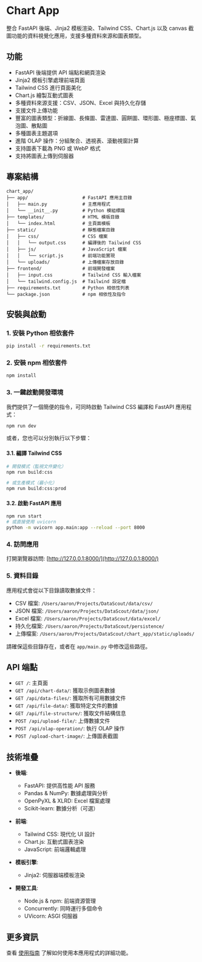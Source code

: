 # Chart App

整合 FastAPI 後端、Jinja2 模板渲染、Tailwind CSS、Chart.js 以及 canvas 截圖功能的資料視覺化應用，支援多種資料來源和圖表類型。

## 功能

- FastAPI 後端提供 API 端點和網頁渲染
- Jinja2 模板引擎處理前端頁面
- Tailwind CSS 進行頁面美化
- Chart.js 繪製互動式圖表
- 多種資料來源支援：CSV、JSON、Excel 與持久化存儲
- 支援文件上傳功能
- 豐富的圖表類型：折線圖、長條圖、雷達圖、圓餅圖、環形圖、極座標圖、氣泡圖、散點圖
- 多種圖表主題選項
- 進階 OLAP 操作：分組聚合、透視表、滾動視窗計算
- 支持圖表下載為 PNG 或 WebP 格式
- 支持將圖表上傳到伺服器

## 專案結構

```
chart_app/
├── app/                    # FastAPI 應用主目錄
│   ├── main.py             # 主應用程式
│   └── __init__.py         # Python 模組標識
├── templates/              # HTML 模板目錄
│   └── index.html          # 主頁面模板
├── static/                 # 靜態檔案目錄
│   ├── css/                # CSS 檔案
│   │   └── output.css      # 編譯後的 Tailwind CSS
│   ├── js/                 # JavaScript 檔案
│   │   └── script.js       # 前端功能實現
│   └── uploads/            # 上傳檔案存放目錄
├── frontend/               # 前端開發檔案
│   ├── input.css           # Tailwind CSS 輸入檔案
│   └── tailwind.config.js  # Tailwind 設定檔
├── requirements.txt        # Python 相依性列表
└── package.json            # npm 相依性及指令
```

## 安裝與啟動

### 1. 安裝 Python 相依套件

```bash
pip install -r requirements.txt
```

### 2. 安裝 npm 相依套件

```bash
npm install
```

### 3. 一鍵啟動開發環境

我們提供了一個簡便的指令，可同時啟動 Tailwind CSS 編譯和 FastAPI 應用程式：

```bash
npm run dev
```

或者，您也可以分別執行以下步驟：

#### 3.1. 編譯 Tailwind CSS

```bash
# 開發模式（監視文件變化）
npm run build:css

# 或生產模式（最小化）
npm run build:css:prod
```

#### 3.2. 啟動 FastAPI 應用

```bash
npm run start
# 或直接使用 uvicorn
python -m uvicorn app.main:app --reload --port 8000
```

### 4. 訪問應用

打開瀏覽器訪問: [http://127.0.0.1:8000/](http://127.0.0.1:8000/)

### 5. 資料目錄

應用程式會從以下目錄讀取數據文件：

- CSV 檔案: `/Users/aaron/Projects/DataScout/data/csv/`
- JSON 檔案: `/Users/aaron/Projects/DataScout/data/json/`
- Excel 檔案: `/Users/aaron/Projects/DataScout/data/excel/` 
- 持久化檔案: `/Users/aaron/Projects/DataScout/persistence/`
- 上傳檔案: `/Users/aaron/Projects/DataScout/chart_app/static/uploads/`

請確保這些目錄存在，或者在 `app/main.py` 中修改這些路徑。

## API 端點

- `GET /`: 主頁面
- `GET /api/chart-data/`: 獲取示例圖表數據
- `GET /api/data-files/`: 獲取所有可用數據文件
- `GET /api/file-data/`: 獲取特定文件的數據
- `GET /api/file-structure/`: 獲取文件結構信息
- `POST /api/upload-file/`: 上傳數據文件
- `POST /api/olap-operation/`: 執行 OLAP 操作
- `POST /upload-chart-image/`: 上傳圖表截圖

## 技術堆疊

- **後端**: 
  - FastAPI: 提供高性能 API 服務
  - Pandas & NumPy: 數據處理與分析
  - OpenPyXL & XLRD: Excel 檔案處理
  - Scikit-learn: 數據分析（可選）
  
- **前端**: 
  - Tailwind CSS: 現代化 UI 設計
  - Chart.js: 互動式圖表渲染
  - JavaScript: 前端邏輯處理
  
- **模板引擎**: 
  - Jinja2: 伺服器端模板渲染
  
- **開發工具**: 
  - Node.js & npm: 前端資源管理
  - Concurrently: 同時運行多個命令
  - UVicorn: ASGI 伺服器
  
## 更多資訊

查看 [使用指南](docs/usage_guide.md) 了解如何使用本應用程式的詳細功能。
